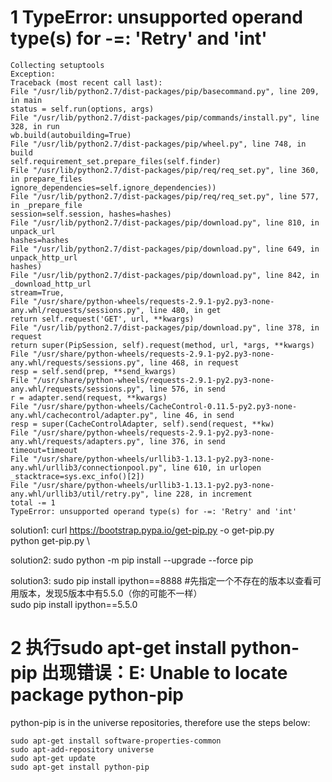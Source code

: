 # 1 TypeError: unsupported operand type(s) for -=: 'Retry' and 'int'
```
Collecting setuptools
Exception:
Traceback (most recent call last):
File "/usr/lib/python2.7/dist-packages/pip/basecommand.py", line 209, in main
status = self.run(options, args)
File "/usr/lib/python2.7/dist-packages/pip/commands/install.py", line 328, in run
wb.build(autobuilding=True)
File "/usr/lib/python2.7/dist-packages/pip/wheel.py", line 748, in build
self.requirement_set.prepare_files(self.finder)
File "/usr/lib/python2.7/dist-packages/pip/req/req_set.py", line 360, in prepare_files
ignore_dependencies=self.ignore_dependencies))
File "/usr/lib/python2.7/dist-packages/pip/req/req_set.py", line 577, in _prepare_file
session=self.session, hashes=hashes)
File "/usr/lib/python2.7/dist-packages/pip/download.py", line 810, in unpack_url
hashes=hashes
File "/usr/lib/python2.7/dist-packages/pip/download.py", line 649, in unpack_http_url
hashes)
File "/usr/lib/python2.7/dist-packages/pip/download.py", line 842, in _download_http_url
stream=True,
File "/usr/share/python-wheels/requests-2.9.1-py2.py3-none-any.whl/requests/sessions.py", line 480, in get
return self.request('GET', url, **kwargs)
File "/usr/lib/python2.7/dist-packages/pip/download.py", line 378, in request
return super(PipSession, self).request(method, url, *args, **kwargs)
File "/usr/share/python-wheels/requests-2.9.1-py2.py3-none-any.whl/requests/sessions.py", line 468, in request
resp = self.send(prep, **send_kwargs)
File "/usr/share/python-wheels/requests-2.9.1-py2.py3-none-any.whl/requests/sessions.py", line 576, in send
r = adapter.send(request, **kwargs)
File "/usr/share/python-wheels/CacheControl-0.11.5-py2.py3-none-any.whl/cachecontrol/adapter.py", line 46, in send
resp = super(CacheControlAdapter, self).send(request, **kw)
File "/usr/share/python-wheels/requests-2.9.1-py2.py3-none-any.whl/requests/adapters.py", line 376, in send
timeout=timeout
File "/usr/share/python-wheels/urllib3-1.13.1-py2.py3-none-any.whl/urllib3/connectionpool.py", line 610, in urlopen
_stacktrace=sys.exc_info()[2])
File "/usr/share/python-wheels/urllib3-1.13.1-py2.py3-none-any.whl/urllib3/util/retry.py", line 228, in increment
total -= 1
TypeError: unsupported operand type(s) for -=: 'Retry' and 'int'
```
solution1:
curl https://bootstrap.pypa.io/get-pip.py -o get-pip.py  \
python get-pip.py \

solution2:
sudo python -m pip install --upgrade --force pip

solution3:
sudo pip install ipython==8888 #先指定一个不存在的版本以查看可用版本，发现5版本中有5.5.0（你的可能不一样）  \
sudo pip install ipython==5.5.0

# 2 执行sudo apt-get install python-pip 出现错误：E: Unable to locate package python-pip
python-pip is in the universe repositories, therefore use the steps below:
```
sudo apt-get install software-properties-common
sudo apt-add-repository universe
sudo apt-get update
sudo apt-get install python-pip
```



